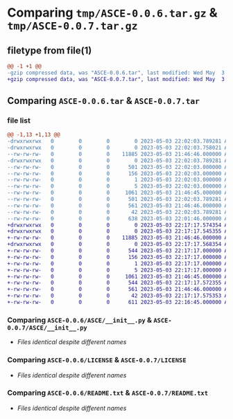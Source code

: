 # Comparing `tmp/ASCE-0.0.6.tar.gz` & `tmp/ASCE-0.0.7.tar.gz`

## filetype from file(1)

```diff
@@ -1 +1 @@
-gzip compressed data, was "ASCE-0.0.6.tar", last modified: Wed May  3 22:02:03 2023, max compression
+gzip compressed data, was "ASCE-0.0.7.tar", last modified: Wed May  3 22:17:17 2023, max compression
```

## Comparing `ASCE-0.0.6.tar` & `ASCE-0.0.7.tar`

### file list

```diff
@@ -1,13 +1,13 @@
-drwxrwxrwx   0        0        0        0 2023-05-03 22:02:03.789281 ASCE-0.0.6/
-drwxrwxrwx   0        0        0        0 2023-05-03 22:02:03.758021 ASCE-0.0.6/ASCE/
--rw-rw-rw-   0        0        0    11885 2023-05-03 21:46:46.000000 ASCE-0.0.6/ASCE/__init__.py
-drwxrwxrwx   0        0        0        0 2023-05-03 22:02:03.789281 ASCE-0.0.6/ASCE.egg-info/
--rw-rw-rw-   0        0        0      501 2023-05-03 22:02:03.000000 ASCE-0.0.6/ASCE.egg-info/PKG-INFO
--rw-rw-rw-   0        0        0      156 2023-05-03 22:02:03.000000 ASCE-0.0.6/ASCE.egg-info/SOURCES.txt
--rw-rw-rw-   0        0        0        1 2023-05-03 22:02:03.000000 ASCE-0.0.6/ASCE.egg-info/dependency_links.txt
--rw-rw-rw-   0        0        0        5 2023-05-03 22:02:03.000000 ASCE-0.0.6/ASCE.egg-info/top_level.txt
--rw-rw-rw-   0        0        0     1061 2023-05-03 21:46:45.000000 ASCE-0.0.6/LICENSE
--rw-rw-rw-   0        0        0      501 2023-05-03 22:02:03.789281 ASCE-0.0.6/PKG-INFO
--rw-rw-rw-   0        0        0      561 2023-05-03 21:46:46.000000 ASCE-0.0.6/README.txt
--rw-rw-rw-   0        0        0       42 2023-05-03 22:02:03.789281 ASCE-0.0.6/setup.cfg
--rw-rw-rw-   0        0        0      638 2023-05-03 22:01:46.000000 ASCE-0.0.6/setup.py
+drwxrwxrwx   0        0        0        0 2023-05-03 22:17:17.574354 ASCE-0.0.7/
+drwxrwxrwx   0        0        0        0 2023-05-03 22:17:17.545355 ASCE-0.0.7/ASCE/
+-rw-rw-rw-   0        0        0    11885 2023-05-03 21:46:46.000000 ASCE-0.0.7/ASCE/__init__.py
+drwxrwxrwx   0        0        0        0 2023-05-03 22:17:17.568354 ASCE-0.0.7/ASCE.egg-info/
+-rw-rw-rw-   0        0        0      544 2023-05-03 22:17:17.000000 ASCE-0.0.7/ASCE.egg-info/PKG-INFO
+-rw-rw-rw-   0        0        0      156 2023-05-03 22:17:17.000000 ASCE-0.0.7/ASCE.egg-info/SOURCES.txt
+-rw-rw-rw-   0        0        0        1 2023-05-03 22:17:17.000000 ASCE-0.0.7/ASCE.egg-info/dependency_links.txt
+-rw-rw-rw-   0        0        0        5 2023-05-03 22:17:17.000000 ASCE-0.0.7/ASCE.egg-info/top_level.txt
+-rw-rw-rw-   0        0        0     1061 2023-05-03 21:46:45.000000 ASCE-0.0.7/LICENSE
+-rw-rw-rw-   0        0        0      544 2023-05-03 22:17:17.572355 ASCE-0.0.7/PKG-INFO
+-rw-rw-rw-   0        0        0      561 2023-05-03 21:46:46.000000 ASCE-0.0.7/README.txt
+-rw-rw-rw-   0        0        0       42 2023-05-03 22:17:17.575353 ASCE-0.0.7/setup.cfg
+-rw-rw-rw-   0        0        0      611 2023-05-03 22:16:45.000000 ASCE-0.0.7/setup.py
```

### Comparing `ASCE-0.0.6/ASCE/__init__.py` & `ASCE-0.0.7/ASCE/__init__.py`

 * *Files identical despite different names*

### Comparing `ASCE-0.0.6/LICENSE` & `ASCE-0.0.7/LICENSE`

 * *Files identical despite different names*

### Comparing `ASCE-0.0.6/README.txt` & `ASCE-0.0.7/README.txt`

 * *Files identical despite different names*

